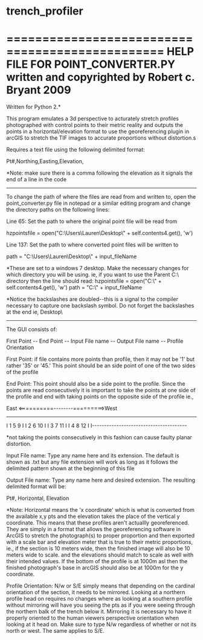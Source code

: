# trench_profiler

================================================
HELP FILE FOR POINT_CONVERTER.PY
written and copyrighted by Robert c. Bryant 2009
================================================

Written for Python 2.*

This program emulates a 3d perspective to acturately stretch profiles photographed with control points to their metric reality and outputs the points in a horizontal/elevation format to use the georeferencing plugin in arcGIS to stretch the TIF images to accurate proportions without distortion.s


Requires a text file using the following delimited format:

Pt#,Northing,Easting,Elevation,


*Note: make sure there is a comma following the elevation as it signals the end of a line in the code

-----------------------------------------------------------------------------
To change the path of where the files are read from and written to, open the point_converter.py file in notepad or a similar editing program and change the directory paths on the following lines:

Line 65: Set the path to where the original point file will be read from

hzpointsfile = open("C:\\Users\\Lauren\\Desktop\\" + self.contents4.get(), 'w')


Line 137: Set the path to where converted point files will be written to

path = "C:\\Users\\Lauren\\Desktop\\" + input_fileName


*These are set to a windows 7 desktop. Make the necessary changes for which directory you will be using. ie, if you want to use the Parent C:\ directory then the line should read:
	hzpointsfile = open("C:\\" + self.contents4.get(), 'w')
	path = "C:\\" + input_fileName

*Notice the backslashes are doubled--this is a signal to the compiler necessary to capture one backslash symbol. Do not forget the backslashes at the end  ie, Desktop\\

-------------------------------------------------------------------------

The GUI consists of:

First Point -- End Point -- Input File name -- Output File name -- Profile Orientation

First Point: if file contains more points than profile, then it may not be '1' but rather '35' or '45.' This point should be an side point of one of the two sides of the profile

End Point: This point should also be a side point to the profile. Since the points are read consecutively it is important to take the points at one side of the profile and end with taking points on the opposite side of the profile ie.,

East <==========--------=========>West
________________________________________
I 1		  5		    9  I
I 2		  6		    10 I
I 3		  7		    11 I
I 4		  8		    12 I
I---------------------------------------


*not taking the points consecutively in this fashion can cause faulty planar distortion.

Input File name: Type any name here and its extension. The default is shown as .txt but any file extension will work as long as it follows the delimited pattern shown at the beginning of this file

Output File name: Type any name here and desired extension. The resulting delimited format will be:

Pt#, Horizontal, Elevation

*Note: Horizontal means the 'x coordinate' which is what is converted from the available x,y pts and the elevation takes the place of the vertical y coordinate. This means that these profiles aren't actuallly georeferenced. They are simply in a format that allows the georeferencing software in ArcGIS to stretch the photograph(s) to proper proportion and then exported with a scale bar and elevation meter that is true to their metric proportions, ie., if the section is 10 meters wide, then the finished image will also be 10 meters wide to scale. and the elevations should match to scale as well with their intended values. If the bottom of the profile is at 1000m asl then the finished photograph's base in arcGIS should also be at 1000m for the y coordinate.


Profile Orientation: N/w or S/E simply means that depending on the cardinal orientation of the section, it needs to be mirrored. Looking at a northern profile head on requires no changes where as looking at a southern profile without mirroring will have you seeing the pts as if you were seeing through the northern balk of the trench below it. Mirroring it is necessary to have it properly oriented to the human viewers perspective orientation when looking at it head on. Make sure to type  N/w regardless of whether or not its north or west. The same applies to S/E.


